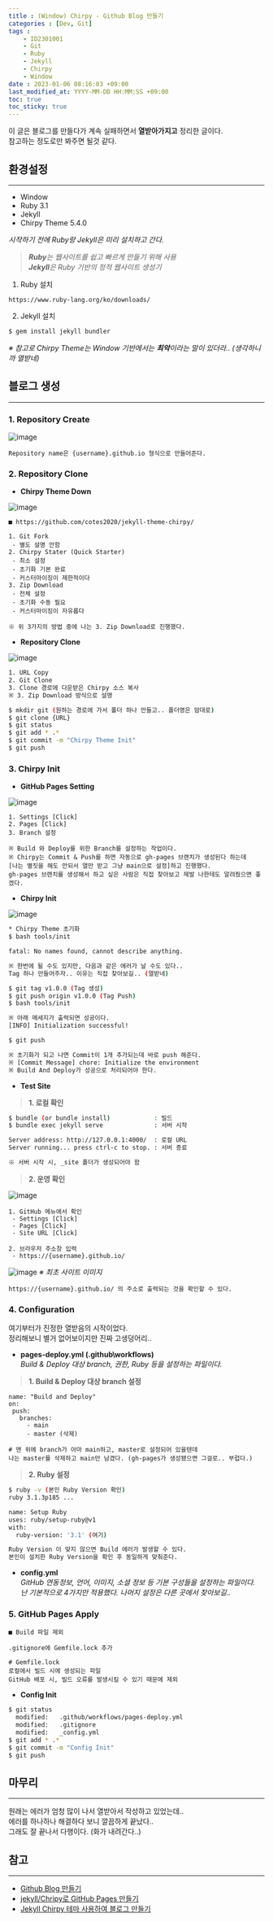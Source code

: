 ```yaml
---
title : (Window) Chirpy - Github Blog 만들기
categories : [Dev, Git]
tags : 
    - ID2301001
    - Git
    - Ruby
    - Jekyll
    - Chirpy
    - Window
date : 2023-01-06 08:16:03 +09:00
last_modified_at: YYYY-MM-DD HH:MM:SS +09:00
toc: true
toc_sticky: true
---
```

이 글은 블로그를 만들다가 계속 실패하면서 **열받아가지고** 정리한 글이다.  
참고하는 정도로만 봐주면 될것 같다.


## 환경설정

---

- Window
- Ruby 3.1
- Jekyll
- Chirpy Theme 5.4.0

_시작하기 전에 Ruby랑 Jekyll은 미리 설치하고 간다._
> _**Ruby**는 웹사이트를 쉽고 빠르게 만들기 위해 사용_   
> _**Jekyll**은 Ruby 기반의 정적 웹사이트 생성기_

1. Ruby 설치

``` plaintext
https://www.ruby-lang.org/ko/downloads/
```

2. Jekyll 설치

``` bash
$ gem install jekyll bundler
```

_※ 참고로 Chirpy Theme는 Window 기반에서는 **최악**이라는 말이 있더라..  (생각하니까 열받네)_

## 블로그 생성

---

### 1. Repository Create

![image](https://user-images.githubusercontent.com/42257001/210503167-986c8d97-4e74-4ef8-bc9f-1fdf618c05fc.png)

``` plaintext
Repository name은 {username}.github.io 형식으로 만들어준다.
```

### 2. Repository Clone

 - **Chirpy Theme Down**

![image](https://user-images.githubusercontent.com/42257001/210501813-83ac8e20-10c3-45ef-9ca2-30fcc191bc6f.png)

``` plaintext
■ https://github.com/cotes2020/jekyll-theme-chirpy/

1. Git Fork
 - 별도 설명 안함
2. Chirpy Stater (Quick Starter)
 - 최소 설정
 - 초기화 기본 완료
 - 커스터마이징이 제한적이다
3. Zip Download
 - 전체 설정
 - 초기화 수동 필요
 - 커스터마이징이 자유롭다

※ 위 3가지의 방법 중에 나는 3. Zip Download로 진행했다.
```

 - **Repository Clone**

![image](https://user-images.githubusercontent.com/42257001/210503414-90de732a-0767-4265-a501-5499e1240347.png)

``` bash
1. URL Copy
2. Git Clone
3. Clone 경로에 다운받은 Chirpy 소스 복사
※ 3. Zip Download 방식으로 설명

$ mkdir git (원하는 경로에 가서 폴더 하나 만들고.. 폴더명은 맘대로)
$ git clone {URL}
$ git status
$ git add * .*
$ git commit -m "Chirpy Theme Init"
$ git push
```

### 3. Chirpy Init

 - **GitHub Pages Setting**

![image](https://user-images.githubusercontent.com/42257001/210684716-d0650732-1979-405b-8266-a5d99a6f886b.png)

``` plaintext
1. Settings [Click]
2. Pages [Click]
3. Branch 설정

※ Build 와 Deploy를 위한 Branch를 설정하는 작업이다.
※ Chirpy는 Commit & Push를 하면 자동으로 gh-pages 브랜치가 생성된다 하는데  
[나는 별짓을 해도 안되서 열만 받고 그냥 main으로 설정]하고 진행했다.  
gh-pages 브랜치를 생성해서 하고 싶은 사람은 직접 찾아보고 제발 나한테도 알려줬으면 좋겠다.
```

 - **Chirpy Init**

![image](https://user-images.githubusercontent.com/42257001/210569211-b47d42e3-5d52-4c5a-9f52-73711c85c5e3.png)

 ``` bash
* Chirpy Theme 초기화
$ bash tools/init

fatal: No names found, cannot describe anything.

※ 한번에 될 수도 있지만, 다음과 같은 에러가 날 수도 있다..
Tag 하나 만들어주자.. 이유는 직접 찾아보길.. (열받네)

$ git tag v1.0.0 (Tag 생성)
$ git push origin v1.0.0 (Tag Push)
$ bash tools/init

※ 아래 메세지가 출력되면 성공이다.
[INFO] Initialization successful!

$ git push

※ 초기화가 되고 나면 Commit이 1개 추가되는데 바로 push 해준다.
※ [Commit Message] chore: Initialize the environment
※ Build And Deploy가 성공으로 처리되어야 한다.
```

 - **Test Site**

> **1. 로컬 확인**

 ``` bash
$ bundle (or bundle install)            : 빌드
$ bundle exec jekyll serve              : 서버 시작

Server address: http://127.0.0.1:4000/  : 로컬 URL
Server running... press ctrl-c to stop. : 서버 종료

※ 서버 시작 시, _site 폴더가 생성되어야 함
```

> **2. 운영 확인**

![image](https://user-images.githubusercontent.com/42257001/210702663-46dd6c52-36b8-4ac7-bc98-20c9d405eed3.png)

``` plaintext
1. GitHub 메뉴에서 확인
 - Settings [Click]
 - Pages [Click]
 - Site URL [Click]

2. 브라우저 주소창 입력
 - https://{username}.github.io/
```

![image](https://user-images.githubusercontent.com/42257001/210702895-dc8971bd-c80c-4fc6-8cb6-48514fca3d9e.png)
_※ 최초 사이트 이미지_

``` plaintext
https://{username}.github.io/ 의 주소로 출력되는 것을 확인할 수 있다.
```

### 4. Configuration

여기부터가 진정한 열받음의 시작이었다.  
정리해보니 별거 없어보이지만 진짜 고생덩어리..

 - **pages-deploy.yml (.github\workflows)**  
 _Build & Deploy 대상 branch, 권한, Ruby 등을 설정하는 파일이다._
  
> **1. Build & Deploy 대상 branch 설정**

 ``` plaintext
name: "Build and Deploy"
on:
  push:
    branches:
      - main
      - master (삭제)

# 맨 위에 branch가 아마 main하고, master로 설정되어 있을텐데
나는 master를 삭제하고 main만 남겼다. (gh-pages가 생성됐으면 그걸로.. 부럽다.)
```

> **2. Ruby 설정**

``` bash
$ ruby -v (본인 Ruby Version 확인)
ruby 3.1.3p185 ...

name: Setup Ruby
uses: ruby/setup-ruby@v1
with:
  ruby-version: '3.1' (여기)

Ruby Version 이 맞지 않으면 Build 에러가 발생할 수 있다.
본인이 설치한 Ruby Version을 확인 후 동일하게 맞춰준다. 
```

 - **config.yml**  
 _GitHub 연동정보, 언어, 이미지, 소셜 정보 등 기본 구성들을 설정하는 파일이다._  
 _난 기본적으로 4가지만 적용했다. 나머지 설정은 다른 곳에서 찾아보길.._  

### 5. GitHub Pages Apply

``` plaintext
■ Build 파일 제외

.gitignore에 Gemfile.lock 추가

# Gemfile.lock
로컬에서 빌드 시에 생성되는 파일
GitHub 배포 시, 빌드 오류를 발생시킬 수 있기 때문에 제외
```

 - **Config Init**  

``` bash
$ git status
  modified:   .github/workflows/pages-deploy.yml
  modified:   .gitignore
  modified:   _config.yml
$ git add * .*
$ git commit -m "Config Init"
$ git push
```

## 마무리

---

원래는 에러가 엄청 많이 나서 열받아서 작성하고 있었는데..  
에러를 하나하나 해결하다 보니 깔끔하게 끝났다..  
그래도 잘 끝나서 다행이다. (화가 내려간다..)

## 참고

---

 - [Github Blog 만들기](https://velog.io/@hashnsalt/%EC%82%AC%EC%A0%84-%ED%95%99%EC%8A%B5-220731)
 - [jekyll/Chripy로 GitHub Pages 만들기](https://nugabox.github.io/posts/jekyll-Chirpy%EB%A1%9C-GitHub-Pages-%EB%A7%8C%EB%93%A4%EA%B8%B0/)
 - [Jekyll Chirpy 테마 사용하여 블로그 만들기](https://www.irgroup.org/posts/jekyll-chirpy/) 